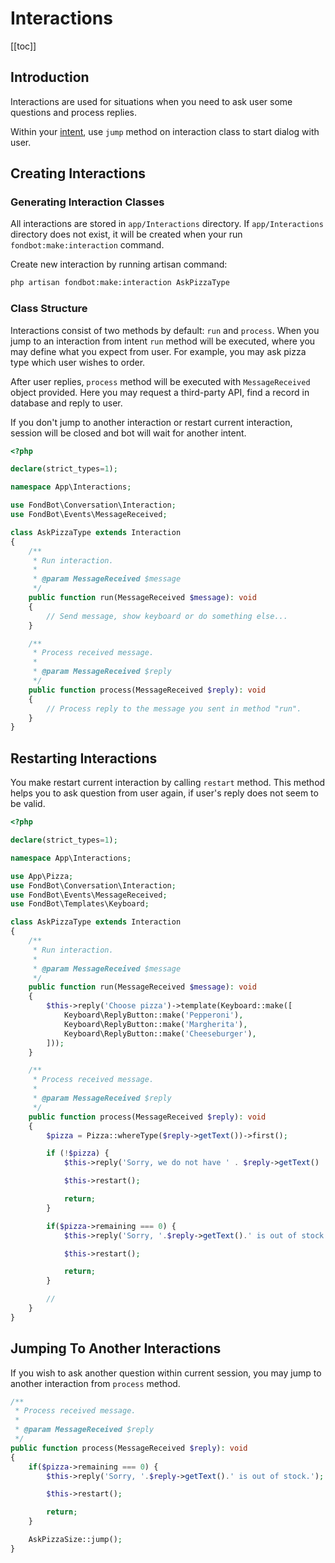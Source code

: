 # Interactions

[[toc]]

## Introduction

Interactions are used for situations when you need to ask user some questions and process replies.

Within your [intent](/guide/intents.md), use `jump` method on interaction class to start dialog with user.

## Creating Interactions

### Generating Interaction Classes

All interactions are stored in `app/Interactions` directory. If `app/Interactions` directory does not exist, it will be created when your run `fondbot:make:interaction` command.

Create new interaction by running artisan command:

```bash
php artisan fondbot:make:interaction AskPizzaType
```

### Class Structure

Interactions consist of two methods by default: `run` and `process`.
When you jump to an interaction from intent `run` method will be executed, where you may define what you expect from user. For example, you may ask pizza type which user wishes to order.

After user replies, `process` method will be executed with `MessageReceived` object provided. Here you may request a third-party API, find a record in database and reply to user.


If you don't jump to another interaction or restart current interaction, session will be closed and bot will wait for another intent. 

```php   
<?php

declare(strict_types=1);

namespace App\Interactions;

use FondBot\Conversation\Interaction;
use FondBot\Events\MessageReceived;

class AskPizzaType extends Interaction
{
    /**
     * Run interaction.
     *
     * @param MessageReceived $message
     */
    public function run(MessageReceived $message): void
    {
        // Send message, show keyboard or do something else...
    }

    /**
     * Process received message.
     *
     * @param MessageReceived $reply
     */
    public function process(MessageReceived $reply): void
    {
        // Process reply to the message you sent in method "run".
    }
}
```

## Restarting Interactions

You make restart current interaction by calling `restart` method. This method helps you to ask question from user again, if user's reply does not seem to be valid.

```php
<?php

declare(strict_types=1);

namespace App\Interactions;

use App\Pizza;
use FondBot\Conversation\Interaction;
use FondBot\Events\MessageReceived;
use FondBot\Templates\Keyboard;

class AskPizzaType extends Interaction
{
    /**
     * Run interaction.
     *
     * @param MessageReceived $message
     */
    public function run(MessageReceived $message): void
    {
        $this->reply('Choose pizza')->template(Keyboard::make([
            Keyboard\ReplyButton::make('Pepperoni'),
            Keyboard\ReplyButton::make('Margherita'),
            Keyboard\ReplyButton::make('Cheeseburger'),
        ]));
    }

    /**
     * Process received message.
     *
     * @param MessageReceived $reply
     */
    public function process(MessageReceived $reply): void
    {
        $pizza = Pizza::whereType($reply->getText())->first();

        if (!$pizza) {
            $this->reply('Sorry, we do not have ' . $reply->getText() . '.');

            $this->restart();

            return;
        }

        if($pizza->remaining === 0) {
            $this->reply('Sorry, '.$reply->getText().' is out of stock.');

            $this->restart();

            return;
        }

        //
    }
}
```

## Jumping To Another Interactions

If you wish to ask another question within current session, you may jump to another interaction from `process` method.

```php
/**
 * Process received message.
 *
 * @param MessageReceived $reply
 */
public function process(MessageReceived $reply): void
{
    if($pizza->remaining === 0) {
        $this->reply('Sorry, '.$reply->getText().' is out of stock.');

        $this->restart();

        return;
    }

    AskPizzaSize::jump();
}
```